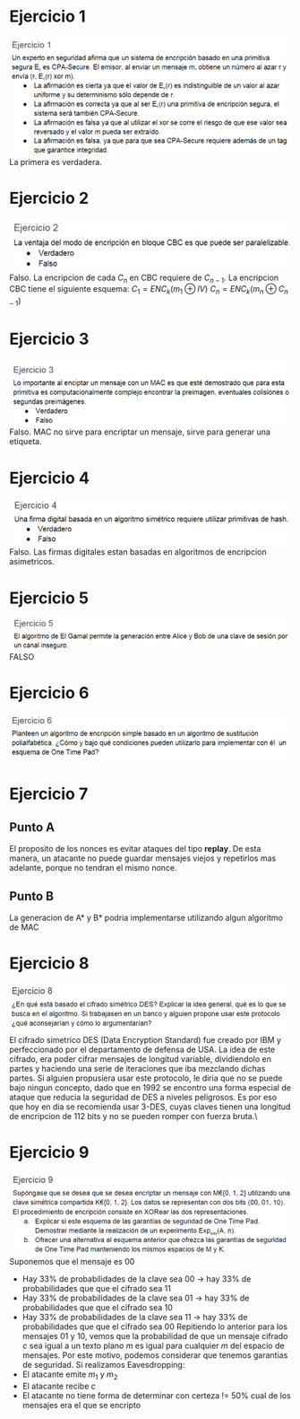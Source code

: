 # Ejercicio 1
![](Pasted%20image%2020240430180607.png)
La primera es verdadera.
# Ejercicio 2
![](Pasted%20image%2020240430180705.png)
Falso. La encripcion de cada $C_n$ en CBC requiere de $C_{n-1}$.
La encripcion CBC tiene el siguiente esquema:
$C_1 = ENC_k(m_1 \oplus IV)$
$C_n = ENC_k(m_n \oplus C_{n-1})$
# Ejercicio 3
![](Pasted%20image%2020240430181137.png)
Falso. MAC no sirve para encriptar un mensaje, sirve para generar una etiqueta.
# Ejercicio 4
![](Pasted%20image%2020240430181245.png)
Falso. Las firmas digitales estan basadas en algoritmos de encripcion asimetricos.
# Ejercicio 5
![](Pasted%20image%2020240430181520.png)
FALSO
# Ejercicio 6
![](Pasted%20image%2020240430181621.png)
# Ejercicio 7
## Punto A
El proposito de los nonces es evitar ataques del tipo **replay**. De esta manera, un atacante no puede guardar mensajes viejos y repetirlos mas adelante, porque no tendran el mismo nonce.
## Punto B
La generacion de A* y B* podria implementarse utilizando algun algoritmo de MAC
# Ejercicio 8
![](Pasted%20image%2020240501215903.png)
El cifrado simetrico DES (Data Encryption Standard) fue creado por IBM y perfeccionado por el departamento de defensa de USA. La idea de este cifrado, era poder cifrar mensajes de longitud variable, dividiendolo en partes y haciendo una serie de iteraciones que iba mezclando dichas partes.
Si alguien propusiera usar este protocolo, le diria que no se puede bajo ningun concepto, dado que en 1992 se encontro una forma especial de ataque que reducia la seguridad de DES a niveles peligrosos. Es por eso que hoy en dia se recomienda usar 3-DES, cuyas claves tienen una longitud de encripcion de 112 bits y no se pueden romper con fuerza bruta.\
# Ejercicio 9
![](Pasted%20image%2020240501220241.png)
Suponemos que el mensaje es $00$
- Hay 33% de probabilidades de la clave sea $00$ -> hay 33% de probabilidades que que el cifrado sea $11$
- Hay 33% de probabilidades de la clave sea $01$ -> hay 33% de probabilidades que que el cifrado sea $10$
- Hay 33% de probabilidades de la clave sea $11$ -> hay 33% de probabilidades que que el cifrado sea $00$
Repitiendo lo anterior para los mensajes $01$ y $10$, vemos que la probabilidad de que un mensaje cifrado $c$ sea igual a un texto plano $m$ es igual para cualquier $m$ del espacio de mensajes.
Por este motivo, podemos considerar que tenemos garantias de seguridad.
Si realizamos Eavesdropping:
- El atacante emite $m_1$ y $m_2$
- El atacante recibe $c$
- El atacante no tiene forma de determinar con certeza != 50% cual de los mensajes era el que se encripto